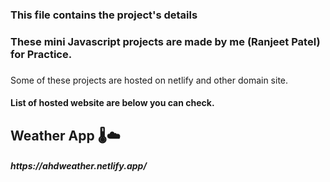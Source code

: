 <h3> This file contains the project's details </h3> 
<h3> These mini Javascript projects are made by me (Ranjeet Patel) for Practice. </h3>
<h3> </h3>Some of these projects are hosted on netlify and other domain site.</h3>
 
<h4> List of hosted website are below you can check.</h4>

<h2>Weather App 🌡️☁️</h2>
<h5><a> https://ahdweather.netlify.app/ </a></h5>
  

